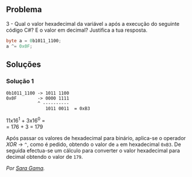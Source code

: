 ## Problema

3 - Qual o valor hexadecimal da variável `a` após a execução do seguinte código
C#? E o valor em decimal? Justifica a tua resposta.

```cs
byte a = 0b1011_1100;
a ^= 0x0F;
```

## Soluções

### Solução 1

```text
0b1011_1100 -> 1011 1100
0x0F	    -> 0000 1111
	        ^ ----------
               1011 0011  = 0xB3
```
 
11x16<sup>1</sup> + 3x16<sup>0</sup> =  
= 176 + 3
= 179

Após passar os valores de hexadecimal para binário,
aplica-se o operador *XOR* -> `^`, como é pedido,
obtendo o valor de `a` em hexadecimal `0xB3`. 
De seguida efectua-se um cálculo para converter o valor hexadecimal 
para decimal obtendo o valor de `179`.

*Por [Sara Gama](https://github.com/serapinta).*
